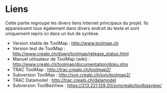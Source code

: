# Liens 

Cette partie regroupe les divers liens Internet principaux du projet. Ils apparaissent tous également dans divers endroit du texte et sont uniquement repris ici dans un but de syntèse.

 * Version stable de ToolMap : <http://www.toolmap.ch>
 * Version test de ToolMap : <http://www.crealp.ch/down/toolmap/release_status.html>
 * Manuel utilisateur de ToolMap (wiki) : <http://www.crealp.ch/toolmap/documentation/doku.php>
 * TRAC ToolMap : <http://trac.crealp.ch/toolmap2/>
 * Subversion ToolMap : <http://svn.crealp.ch/svn/toolmap2/>
 * TRAC Datamodel : <http://trac.crealp.ch/datamodel>
 * Subversion ToolBasView : <https://213.221.129.20/svncrealp/toolbasview/>